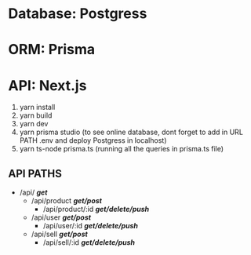 # Database: Postgress
# ORM: Prisma
# API: Next.js

1. yarn install
2. yarn build
3. yarn dev
4. yarn prisma studio (to see online database, dont forget to add in URL PATH .env and deploy Postgress in localhost)
5. yarn ts-node prisma.ts (running all the queries in prisma.ts file)

## API PATHS

- /api/ ***get***
    - /api/product ***get/post***
        - /api/product/:id ***get/delete/push***
    - /api/user    ***get/post***
        - /api/user/:id    ***get/delete/push***
    - /api/sell    ***get/post***
        - /api/sell/:id    ***get/delete/push***